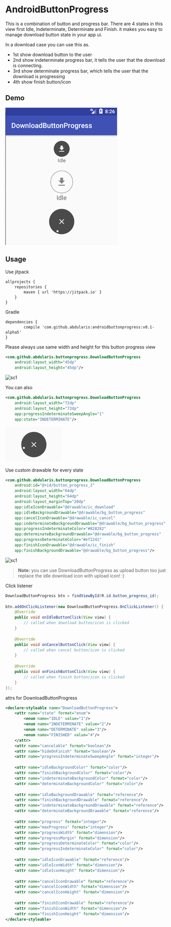 # AndroidButtonProgress
This is a combination of button and progress bar. There are 4 states in this view first Idle, Indeterminate, Determinate and Finish. it makes you easy to manage download button state in your app ui.

In a download case you can use this as.

- 1st show download button to the user
- 2nd show indeterminate progress bar, it tells the user that the download is connecting.
- 3rd show determinate progress bar, which tells the user that the download is progressing
- 4th show finish button/icon

## Demo
![demo](screenshot/demo.gif)

## Usage
Use jitpack
~~~
allprojects {
	repositories {
		maven { url 'https://jitpack.io' }
	}
}
~~~
Gradle
~~~
dependencies {
        compile 'com.github.abdularis:androidbuttonprogress:v0.1-alpha5'
}
~~~

Please always use same width and height for this button progress view
~~~xml
<com.github.abdularis.buttonprogress.DownloadButtonProgress
	android:layout_width="45dp"
	android:layout_height="45dp"/>
~~~
![sc1](screenshot/sc1.png)

You can also
~~~xml
<com.github.abdularis.buttonprogress.DownloadButtonProgress
	android:layout_width="72dp"
	android:layout_height="72dp"
	app:progressIndeterminateSweepAngle="1"
	app:state="INDETERMINATE"/>
~~~
![demo1](screenshot/demo1.gif)


Use custom drawable for every state
~~~xml
<com.github.abdularis.buttonprogress.DownloadButtonProgress
	android:id="@+id/button_progress_2"
	android:layout_width="64dp"
	android:layout_height="64dp"
	android:layout_marginTop="20dp"
	app:idleIconDrawable="@drawable/ic_download"
	app:idleBackgroundDrawable="@drawable/bg_button_progress"
	app:cancelIconDrawable="@drawable/ic_cancel"
	app:indeterminateBackgroundDrawable="@drawable/bg_button_progress"
	app:progressIndeterminateColor="#828282"
	app:determinateBackgroundDrawable="@drawable/bg_button_progress"
	app:progressDeterminateColor="#ef2241"
	app:finishIconDrawable="@drawable/ic_finish"
	app:finishBackgroundDrawable="@drawable/bg_button_progress"/>
~~~
![sc1](screenshot/sc2.png)

> **Note:** you can use DownloadButtonProgress as upload button too just replace the idle download icon with upload icon! :)


Click listener
~~~java
DownloadButtonProgress btn = findViewById(R.id.button_progress_id);

btn.addOnClickListener(new DownloadButtonProgress.OnClickListener() {
	@Override
	public void onIdleButtonClick(View view) {
		// called when download button/icon is clicked
	}

	@Override
	public void onCancelButtonClick(View view) {
		// called when cancel button/icon is clicked
	}

	@Override
	public void onFinishButtonClick(View view) {
		// called when finish button/icon is clicked
	}
});
~~~
attrs for DownloadButtonProgress
~~~xml
<declare-styleable name="DownloadButtonProgress">
	<attr name="state" format="enum">
		<enum name="IDLE" value="1"/>
		<enum name="INDETERMINATE" value="2"/>
		<enum name="DETERMINATE" value="3"/>
		<enum name="FINISHED" value="4"/>			
	</attr>
	<attr name="cancelable" format="boolean"/>
	<attr name="hideOnFinish" format="boolean"/>
	<attr name="progressIndeterminateSweepAngle" format="integer"/>

	<attr name="idleBackgroundColor" format="color"/>
	<attr name="finishBackgroundColor" format="color"/>
	<attr name="indeterminateBackgroundColor" format="color"/>
	<attr name="determinateBackgroundColor" format="color"/>

	<attr name="idleBackgroundDrawable" format="reference"/>
	<attr name="finishBackgroundDrawable" format="reference"/>
	<attr name="indeterminateBackgroundDrawable" format="reference"/>
	<attr name="determinateBackgroundDrawable" format="reference"/>

	<attr name="progress" format="integer"/>
	<attr name="maxProgress" format="integer"/>
	<attr name="progressWidth" format="dimension"/>
	<attr name="progressMargin" format="dimension"/>
	<attr name="progressDeterminateColor" format="color"/>
	<attr name="progressIndeterminateColor" format="color"/>

	<attr name="idleIconDrawable" format="reference"/>
	<attr name="idleIconWidth" format="dimension"/>
	<attr name="idleIconHeight" format="dimension"/>

	<attr name="cancelIconDrawable" format="reference"/>
	<attr name="cancelIconWidth" format="dimension"/>
	<attr name="cancelIconHeight" format="dimension"/>

	<attr name="finishIconDrawable" format="reference"/>
	<attr name="finishIconWidth" format="dimension"/>
	<attr name="finishIconHeight" format="dimension"/>
</declare-styleable>
~~~